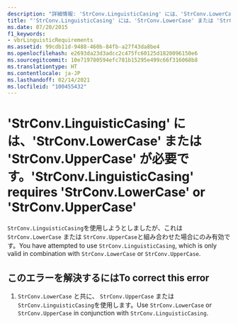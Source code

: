 ```yaml
---
description: "詳細情報: 'StrConv.LinguisticCasing' には、'StrConv.LowerCase' または 'StrConv.UpperCase' が必要です"
title: "'StrConv.LinguisticCasing' には、'StrConv.LowerCase' または 'StrConv.UpperCase' が必要です。"
ms.date: 07/20/2015
f1_keywords:
- vbrLinguisticRequirements
ms.assetid: 99cdb11d-9488-460b-84fb-a27f43da8be4
ms.openlocfilehash: e2693da23d3adcc2c475fc60125d1820096150e6
ms.sourcegitcommit: 10e719780594efc781b15295e499c66f316068b8
ms.translationtype: HT
ms.contentlocale: ja-JP
ms.lasthandoff: 02/14/2021
ms.locfileid: "100455432"
---
```

# <a name="strconvlinguisticcasing-requires-strconvlowercase-or-strconvuppercase"></a><span data-ttu-id="e8074-103">'StrConv.LinguisticCasing' には、'StrConv.LowerCase' または 'StrConv.UpperCase' が必要です。</span><span class="sxs-lookup"><span data-stu-id="e8074-103">'StrConv.LinguisticCasing' requires 'StrConv.LowerCase' or 'StrConv.UpperCase'</span></span>

<span data-ttu-id="e8074-104">`StrConv.LinguisticCasing`を使用しようとしましたが、これは `StrConv.LowerCase` または `StrConv.UpperCase`と組み合わせた場合にのみ有効です。</span><span class="sxs-lookup"><span data-stu-id="e8074-104">You have attempted to use `StrConv.LinguisticCasing`, which is only valid in combination with `StrConv.LowerCase` or `StrConv.UpperCase`.</span></span>  
  
## <a name="to-correct-this-error"></a><span data-ttu-id="e8074-105">このエラーを解決するには</span><span class="sxs-lookup"><span data-stu-id="e8074-105">To correct this error</span></span>  
  
1. <span data-ttu-id="e8074-106">`StrConv.LowerCase` と共に、 `StrConv.UpperCase` または `StrConv.LinguisticCasing`を使用します。</span><span class="sxs-lookup"><span data-stu-id="e8074-106">Use `StrConv.LowerCase` or `StrConv.UpperCase` in conjunction with `StrConv.LinguisticCasing`.</span></span>  
